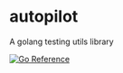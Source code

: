 # autopilot
A golang testing utils library

[![Go Reference](https://pkg.go.dev/badge/github.com/rocktavious/autopilot.svg)](https://pkg.go.dev/github.com/rocktavious/autopilot/v2022)
